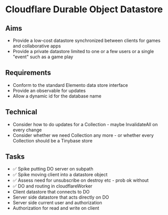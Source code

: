 Cloudflare Durable Object Datastore
===================================

Aims
----

- Provide a low-cost datastore synchronized between clients for games and collaborative apps
- Provide a private datastore limited to one or a few users or a single "event" such as a game play

Requirements
------------

- Conform to the standard Elemento data store interface
- Provide an observable for updates
- Allow a dynamic id for the database name


Technical
---------

- Consider how to do updates for a Collection - maybe InvalidateAll on every change
- Consider whether we need Collection any more - or whether every Collection should be a Tinybase store

Tasks
-----

- ✅ Spike putting DO server on subpath
- ✅ Spike moving client into a datastore object
- ✅ Assess need for unsubscribe on destroy etc - prob ok without
- ✅ DO and routing in cloudflareWorker
- Client datastore that connects to DO
- Server side datastore that acts directly on DO
- Server side current user and authorization
- Authorization for read and write on client
